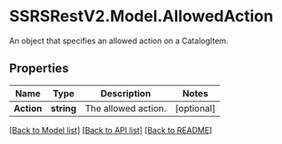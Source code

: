 # SSRSRestV2.Model.AllowedAction
An object that specifies an allowed action on a CatalogItem.

## Properties

Name | Type | Description | Notes
------------ | ------------- | ------------- | -------------
**Action** | **string** | The allowed action. | [optional] 

[[Back to Model list]](../../README.md#documentation-for-models) [[Back to API list]](../../README.md#documentation-for-api-endpoints) [[Back to README]](../../README.md)

